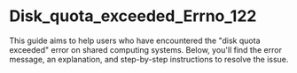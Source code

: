 # Disk_quota_exceeded_Errno_122
This guide aims to help users who have encountered the "disk quota exceeded" error on shared computing systems. Below, you'll find the error message, an explanation, and step-by-step instructions to resolve the issue.
